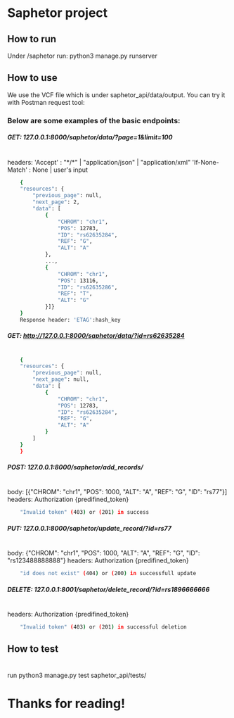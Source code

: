 # Saphetor project
## How to run
Under /saphetor run: python3 manage.py runserver

## How to use
We use the VCF file which is under saphetor_api/data/output.
You can try it with Postman request tool:
### Below are some examples of the basic endpoints:
##### GET: 127.0.0.1:8000/saphetor/data/?page=1&limit=100
#
headers: 'Accept' : "\*/\*" | "application/json" | "application/xml"
         'If-None-Match' : None | user's input

```sh
    {
    "resources": {
        "previous_page": null,
        "next_page": 2,
        "data": [
            {
                "CHROM": "chr1",
                "POS": 12783,
                "ID": "rs62635284",
                "REF": "G",
                "ALT": "A"
            },
            ...,
            {
                "CHROM": "chr1",
                "POS": 13116,
                "ID": "rs62635286",
                "REF": "T",
                "ALT": "G"
            }]}
    }
    Response header: 'ETAG':hash_key
```
##### GET: http://127.0.0.1:8000/saphetor/data/?id=rs62635284
#
```sh
    {
    "resources": {
        "previous_page": null,
        "next_page": null,
        "data": [
            {
                "CHROM": "chr1",
                "POS": 12783,
                "ID": "rs62635284",
                "REF": "G",
                "ALT": "A"
            }
        ]
    }
    }
```
##### POST: 127.0.0.1:8000/saphetor/add_records/
#
body: [{"CHROM": "chr1", "POS": 1000, "ALT": "A", "REF": "G",
            "ID": "rs77"}]
headers: Authorization {predifined_token}

```sh
    "Invalid token" (403) or (201) in success
```
##### PUT: 127.0.0.1:8000/saphetor/update_record/?id=rs77
#
body: {"CHROM": "chr1", "POS": 1000, "ALT": "A", "REF": "G",
"ID": "rs123488888888"}
headers: Authorization {predifined_token}
```sh
    "id does not exist" (404) or (200) in successfull update
```
##### DELETE: 127.0.0.1:8001/saphetor/delete_record/?id=rs1896666666
#
headers: Authorization {predifined_token}
```sh
    "Invalid token" (403) or (201) in successful deletion
```
## How to test
#
run python3 manage.py test saphetor_api/tests/
#
#
# Thanks for reading!